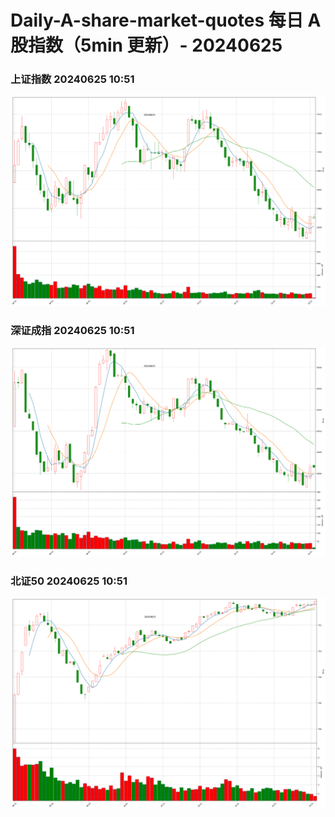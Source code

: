 
# Daily-A-share-market-quotes 每日 A 股指数（5min 更新）- 20240625

### 上证指数 20240625 10:51
![](./fig/2024/6/20240625-sh000001.png)

### 深证成指 20240625 10:51
![](./fig/2024/6/20240625-sz399001.png)

### 北证50 20240625 10:51
![](./fig/2024/6/20240625-bj899050.png)
